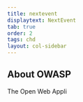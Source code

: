 ```yaml
---
title: nextevent
displaytext: NextEvent
tab: true
order: 2
tags: chd
layout: col-sidebar
---
```




## About OWASP

The Open Web Appli
